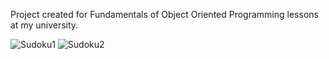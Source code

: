 Project created for Fundamentals of Object Oriented Programming lessons at my university.

![Sudoku1](https://user-images.githubusercontent.com/105055717/203371879-3bc5f04b-35a0-478f-a4ba-c2f94bb1c5b8.png)
![Sudoku2](https://user-images.githubusercontent.com/105055717/203371912-c7a63930-7471-4e90-9dae-a6069c38ae0a.png)

